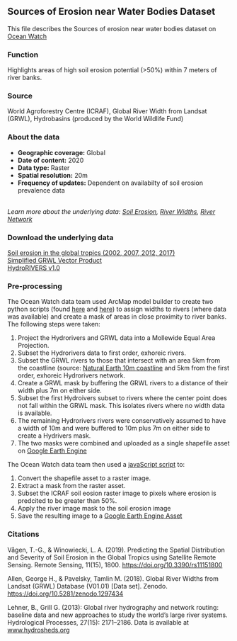 ## Sources of Erosion near Water Bodies Dataset
This file describes the Sources of erosion near water bodies dataset on [Ocean Watch](https://www.oceanwatchdata.org)

### Function
Highlights areas of high soil erosion potential (>50%) within 7 meters of river banks.

### Source
World Agroforestry Centre (ICRAF), Global River Width from Landsat (GRWL), Hydrobasins (produced by the World Wildlife Fund)

### About the data
- **Geographic coverage:** Global
- **Date of content:** 2020
- **Data type:** Raster
- **Spatial resolution:** 20m
- **Frequency of updates:** Dependent on availabilty of soil erosion prevalence data

<br/>*Learn more about the underlying data: [Soil Erosion](https://resourcewatch.org/data/explore/wat070rw0-Soil-Erosion), [River Widths](https://www.science.org/doi/10.1126/science.aat0636), [River Network](https://www.hydrosheds.org/page/hydrorivers)*

### Download the underlying data
[Soil erosion in the global tropics (2002, 2007, 2012, 2017)](http://landscapeportal.org/maps/3037) <br/>
[Simplified GRWL Vector Product](https://samapriya.github.io/awesome-gee-community-datasets/projects/grwl/) <br/>
[HydroRIVERS v1.0](https://www.hydrosheds.org/page/hydrorivers) 

### Pre-processing
The Ocean Watch data team used ArcMap model builder to create two python scripts (found [here]({link-to-script}) and [here]()) to assign widths to rivers (where data was available) and create a mask of areas in close proximity to river banks. The following steps were taken: 
1. Project the Hydrorivers and GRWL data into a Mollewide Equal Area Projection.
2. Subset the Hydrorivers data to first order, exhoreic rivers.
3. Subset the GRWL rivers to those that intersect with an area 5km from the coastline (source: [Natural Earth 10m coastline](https://www.naturalearthdata.com/downloads/10m-physical-vectors/) and 5km from the first order, exhoreic Hydrorivers network.
4. Create a GRWL mask by buffering the GRWL rivers to a distance of their width plus 7m on either side.
5. Subset the first Hydroivers subset to rivers where the center point does not fall within the GRWL mask. This isolates rivers where no width data is available.
6. The remaining Hydrorivers rivers were conservatively assumed to have a width of 10m and were buffered to 10m plus 7m on either side to create a Hydrivers mask.
7. The two masks were combined and uploaded as a single shapefile asset on [Google Earth Engine](https://code.earthengine.google.com/?asset=projects/resource-watch-gee/ocean-watch/merged-river-buffer)

The Ocean Watch data team then used a [javaScript script](https://code.earthengine.google.com/698444daba81ff9ee35c6f2fca30cb70?accept_repo=users%2Fresourcewatch%2Fdefault) to: 
1. Convert the shapefile asset to a raster image.
2. Extract a mask from the raster asset.
3. Subset the ICRAF soil eosion raster image to pixels where erosion is predcited to be greater than 50%.
4. Apply the river image mask to the soil erosion image
5. Save the resulting image to a [Google Earth Engine Asset](https://code.earthengine.google.com/?asset=projects/resource-watch-gee/wat_070b_erosion_sources_near_water_bodies)

### Citations
Vågen, T.-G., & Winowiecki, L. A. (2019). Predicting the Spatial Distribution and Severity of Soil Erosion in the Global Tropics using Satellite Remote Sensing. Remote Sensing, 11(15), 1800. https://doi.org/10.3390/rs11151800 <br/>

Allen, George H., & Pavelsky, Tamlin M. (2018). Global River Widths from Landsat (GRWL) Database (V01.01) [Data set]. Zenodo. https://doi.org/10.5281/zenodo.1297434 <br/>

Lehner, B., Grill G. (2013): Global river hydrography and network routing: baseline data and new approaches to study the world’s large river systems. Hydrological Processes, 27(15): 2171–2186. Data is available at www.hydrosheds.org
